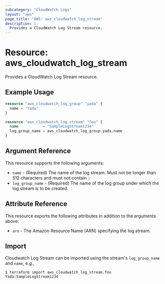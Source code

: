 ```yaml
---
subcategory: "CloudWatch Logs"
layout: "aws"
page_title: "AWS: aws_cloudwatch_log_stream"
description: |-
  Provides a CloudWatch Log Stream resource.
---
```


# Resource: aws_cloudwatch_log_stream

Provides a CloudWatch Log Stream resource.

## Example Usage

```terraform
resource "aws_cloudwatch_log_group" "yada" {
  name = "Yada"
}

resource "aws_cloudwatch_log_stream" "foo" {
  name           = "SampleLogStream1234"
  log_group_name = aws_cloudwatch_log_group.yada.name
}
```

## Argument Reference

This resource supports the following arguments:

* `name` - (Required) The name of the log stream. Must not be longer than 512 characters and must not contain `:`
* `log_group_name` - (Required) The name of the log group under which the log stream is to be created.

## Attribute Reference

This resource exports the following attributes in addition to the arguments above:

* `arn` - The Amazon Resource Name (ARN) specifying the log stream.

## Import

Cloudwatch Log Stream can be imported using the stream's `log_group_name` and `name`, e.g.,

```
$ terraform import aws_cloudwatch_log_stream.foo Yada:SampleLogStream1234
```
